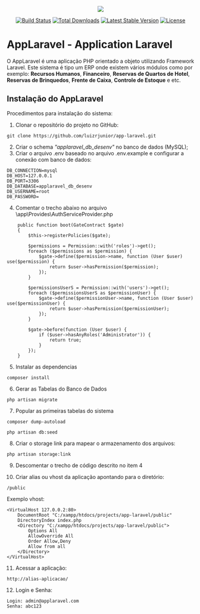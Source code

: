<p align="center"><img src="https://laravel.com/assets/img/components/logo-laravel.svg"></p>

<p align="center">
<a href="https://travis-ci.org/laravel/framework"><img src="https://travis-ci.org/laravel/framework.svg" alt="Build Status"></a>
<a href="https://packagist.org/packages/laravel/framework"><img src="https://poser.pugx.org/laravel/framework/d/total.svg" alt="Total Downloads"></a>
<a href="https://packagist.org/packages/laravel/framework"><img src="https://poser.pugx.org/laravel/framework/v/stable.svg" alt="Latest Stable Version"></a>
<a href="https://packagist.org/packages/laravel/framework"><img src="https://poser.pugx.org/laravel/framework/license.svg" alt="License"></a>
</p>

# AppLaravel - Application Laravel

O AppLaravel é uma aplicação PHP orientado a objeto utilizando Framework Laravel. Este sistema é tipo um ERP onde existem vários módulos como por exemplo: <b>Recursos Humanos</b>, <b>Financeiro</b>, <b>Reservas de Quartos de Hotel</b>, <b>Reservas de Brinquedos</b>, <b>Frente de Caixa</b>, <b>Controle de Estoque</b> e etc.

## Instalação do AppLaravel
Procedimentos para instalação do sistema:

1. Clonar o repositório do projeto no GitHub:
```
git clone https://github.com/luizrjunior/app-laravel.git
```
2. Criar o schema <i>"applaravel_db_desenv"</i> no banco de dados (MySQL);
3. Criar o arquivo .env baseado no arquivo .env.example e configurar a conexão com banco de dados:
```
DB_CONNECTION=mysql
DB_HOST=127.0.0.1
DB_PORT=3306
DB_DATABASE=applaravel_db_desenv
DB_USERNAME=root
DB_PASSWORD=
```
4. Comentar o trecho abaixo no arquivo \app\Provides\AuthServiceProvider.php
```
    public function boot(GateContract $gate)
    {
        $this->registerPolicies($gate);

        $permissions = Permission::with('roles')->get();
        foreach ($permissions as $permission) {
            $gate->define($permission->name, function (User $user) use($permission) {
                return $user->hasPermission($permission);
            });
        }
        
        $permissionsUserS = Permission::with('users')->get();
        foreach ($permissionsUserS as $permissionUser) {
            $gate->define($permissionUser->name, function (User $user) use($permissionUser) {
                return $user->hasPermission($permissionUser);
            });
        }
        
        $gate->before(function (User $user) {
            if ($user->hasAnyRoles('Administrator')) {
                return true;
            }
        });
    }
```
5. Instalar as dependencias
```
composer install
```
6. Gerar as Tabelas do Banco de Dados
``` 
php artisan migrate
```
7. Popular as primeiras tabelas do sistema
```
composer dump-autoload
```
```
php artisan db:seed
```
8. Criar o storage link para mapear o armazenamento dos arquivos:
```
php artisan storage:link
```
9. Descomentar o trecho de código descrito no item 4

10. Criar alias ou vhost da aplicação apontando para o diretório:
```
/public
```
Exemplo vhost:
```
<VirtualHost 127.0.0.2:80>
    DocumentRoot "C:/xampp/htdocs/projects/app-laravel/public"
    DirectoryIndex index.php      
    <Directory "C:/xampp/htdocs/projects/app-laravel/public">
        Options All
        AllowOverride All
        Order Allow,Deny
        Allow from all
    </Directory>
</VirtualHost>
```
11. Acessar a aplicação:
```
http://alias-aplicacao/
```
12. Login e Senha:
```
Login: admin@applaravel.com
Senha: abc123
```

